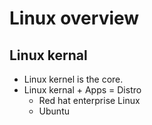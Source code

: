 # Linux overview
## Linux kernal
- Linux kernel is the core.
- Linux kernal + Apps = Distro
    + Red hat enterprise Linux
    + Ubuntu
